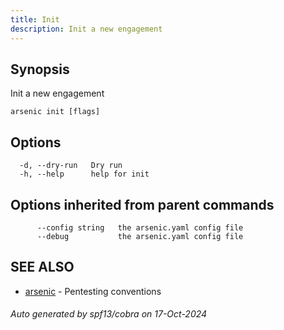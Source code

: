 ```yaml
---
title: Init
description: Init a new engagement
---
```


## Synopsis

Init a new engagement

```
arsenic init [flags]
```

## Options

```
  -d, --dry-run   Dry run
  -h, --help      help for init
```

## Options inherited from parent commands

```
      --config string   the arsenic.yaml config file
      --debug           the arsenic.yaml config file
```

## SEE ALSO

* [arsenic](arsenic.md)	 - Pentesting conventions

###### Auto generated by spf13/cobra on 17-Oct-2024
